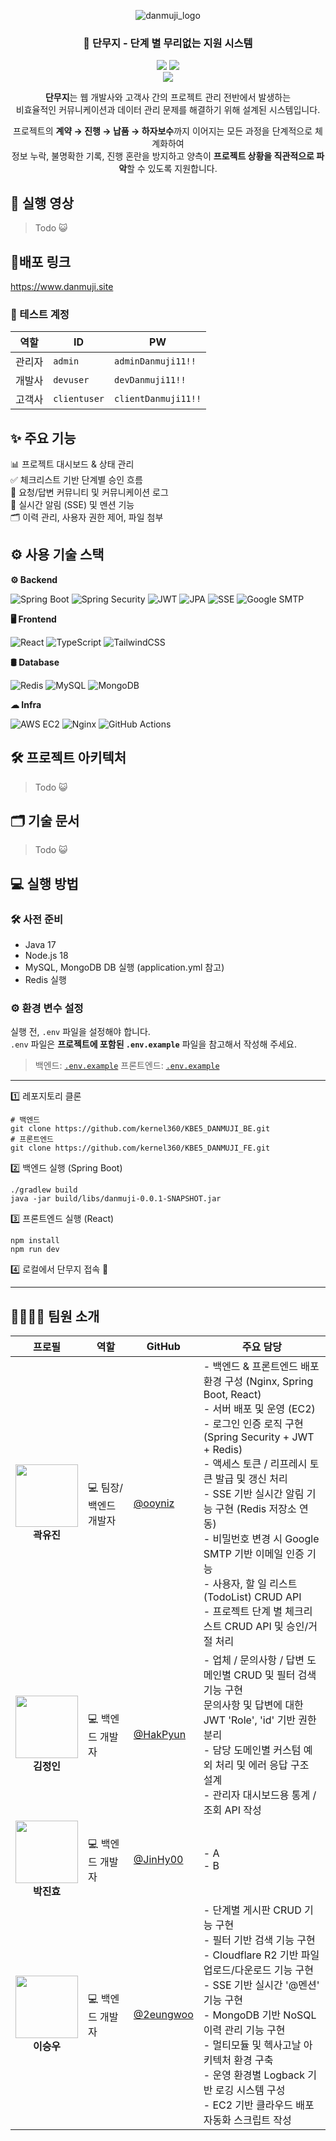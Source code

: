 <div align="center">
  
![danmuji_logo](https://github.com/user-attachments/assets/145ae7c2-fe19-42a2-8dbd-2e93c04d4371)

### 🌙 단무지 - 단계 별 무리없는 지원 시스템

[<img src="https://img.shields.io/badge/-readme.md-important?style=flat&logo=google-chrome&logoColor=white" />]()  [<img src="https://img.shields.io/badge/release-v1.0.0-yellow?style=flat&logo=google-chrome&logoColor=white" />]()
<br/> [<img src="https://img.shields.io/badge/프로젝트 기간-2025.05.14~2025.07.18-green?style=flat&logo=&logoColor=white" />]()

**단무지**는 웹 개발사와 고객사 간의 프로젝트 관리 전반에서 발생하는<br>비효율적인 커뮤니케이션과 데이터 관리 문제를 해결하기 위해 설계된 시스템입니다.

프로젝트의 **계약 → 진행 → 납품 → 하자보수**까지 이어지는 모든 과정을 단계적으로 체계화하여<br>정보 누락, 불명확한 기록, 진행 혼란을 방지하고 양측이 **프로젝트 상황을 직관적으로 파악**할 수 있도록 지원합니다.

</div>


## 🎥 실행 영상
> Todo 😺

## 📎배포 링크
https://www.danmuji.site <br>
### 🧪 테스트 계정
| 역할  | ID                   | PW           |
| --- | -------------------- | ------------ |
| 관리자 | `admin`  | `adminDanmuji11!!`  |
| 개발사 | `devuser` | `devDanmuji11!!` |
| 고객사 | `clientuser` | `clientDanmuji11!!` |

## ✨ 주요 기능
📊 프로젝트 대시보드 & 상태 관리  
✅ 체크리스트 기반 단계별 승인 흐름  
💬 요청/답변 커뮤니티 및 커뮤니케이션 로그  
🔔 실시간 알림 (SSE) 및 멘션 기능  
🗂️ 이력 관리, 사용자 권한 제어, 파일 첨부

## ⚙️ 사용 기술 스택

**⚙ Backend**
<p> 
  <img alt="Spring Boot" src="https://img.shields.io/badge/SpringBoot-6DB33F.svg?&style=for-the-badge&logo=spring-boot&logoColor=white"/>
  <img alt="Spring Security" src="https://img.shields.io/badge/Security-00758F.svg?&style=for-the-badge&logo=springsecurity&logoColor=white"/> 
  <img alt="JWT" src="https://img.shields.io/badge/JWT-000000.svg?&style=for-the-badge&logo=jsonwebtokens&logoColor=white"/> 
  <img alt="JPA" src="https://img.shields.io/badge/JPA-59666C.svg?&style=for-the-badge&logo=hibernate&logoColor=white"/>
  <img alt="SSE" src="https://img.shields.io/badge/SSE-444444.svg?&style=for-the-badge&logo=livejournal&logoColor=white"/>
  <img alt="Google SMTP" src="https://img.shields.io/badge/Gmail SMTP-EA4335.svg?&style=for-the-badge&logo=gmail&logoColor=white"/> 
</p>

**🖥 Frontend**
<p> 
  <img alt="React" src="https://img.shields.io/badge/React-61DAFB.svg?&style=for-the-badge&logo=React&logoColor=black"/> 
  <img alt="TypeScript" src="https://img.shields.io/badge/TypeScript-3178C6.svg?&style=for-the-badge&logo=TypeScript&logoColor=white"/>
  <img alt="TailwindCSS" src="https://img.shields.io/badge/TailwindCSS-06B6D4.svg?&style=for-the-badge&logo=TailwindCSS&logoColor=white"/> 
</p>

**🛢️ Database**
<p>
  <img alt="Redis" src="https://img.shields.io/badge/Redis-DC382D.svg?&style=for-the-badge&logo=Redis&logoColor=white"/> 
  <img alt="MySQL" src="https://img.shields.io/badge/MySQL-4479A1.svg?&style=for-the-badge&logo=MySQL&logoColor=white"/>
  <img alt="MongoDB" src="https://img.shields.io/badge/MongoDB-47A248.svg?&style=for-the-badge&logo=MongoDB&logoColor=white"/> 
</p>

**☁ Infra**
<p> 
  <img alt="AWS EC2" src="https://img.shields.io/badge/AWS EC2-FF9900.svg?&style=for-the-badge&logo=Amazon-AWS&logoColor=white"/>
  <img alt="Nginx" src="https://img.shields.io/badge/Nginx-009639.svg?&style=for-the-badge&logo=Nginx&logoColor=white"/> 
  <img alt="GitHub Actions" src="https://img.shields.io/badge/GitHub Actions-2088FF.svg?&style=for-the-badge&logo=GitHub-Actions&logoColor=white"/> 
</p>

## 🛠️ 프로젝트 아키텍처
> Todo 😺

## 🗂️ 기술 문서
> Todo 😺

## 💻 실행 방법

### 🛠️ 사전 준비
- Java 17
- Node.js 18 
- MySQL, MongoDB DB 실행 (application.yml 참고)
- Redis 실행

### ⚙️ 환경 변수 설정

실행 전, `.env` 파일을 설정해야 합니다.  
`.env` 파일은 **프로젝트에 포함된 `.env.example`** 파일을 참고해서 작성해 주세요.
> 백엔드: [`.env.example`](./.env.example)
> 프론트엔드: [`.env.example`](https://github.com/Kernel360/KBE5_DANMUJI_FE/blob/develop/.env.example)
---
1️⃣ 레포지토리 클론

```
# 백엔드
git clone https://github.com/kernel360/KBE5_DANMUJI_BE.git
# 프론트엔드
git clone https://github.com/kernel360/KBE5_DANMUJI_FE.git
```

2️⃣ 백엔드 실행 (Spring Boot)
```
./gradlew build
java -jar build/libs/danmuji-0.0.1-SNAPSHOT.jar
```

3️⃣ 프론트엔드 실행 (React)
```
npm install
npm run dev
```
4️⃣ 로컬에서 단무지 접속 👏

---

## 👨‍👩‍👧‍👦 팀원 소개
| 프로필 | 역할 | GitHub | 주요 담당 |
|--------|-------------|--------|------------|
| <div align="center"><img src="https://avatars.githubusercontent.com/u/102000749?v=4" width="100"/><br><strong>곽유진</strong></div> | 💻 팀장/백엔드 개발자 | [@ooyniz](https://github.com/ooyniz) | - 백엔드 & 프론트엔드 배포 환경 구성 (Nginx, Spring Boot, React)<br>- 서버 배포 및 운영 (EC2)<br>- 로그인 인증 로직 구현 (Spring Security + JWT + Redis)<br>- 액세스 토큰 / 리프레시 토큰 발급 및 갱신 처리<br>- SSE 기반 실시간 알림 기능 구현 (Redis 저장소 연동)<br>- 비밀번호 변경 시 Google SMTP 기반 이메일 인증 기능<br>- 사용자, 할 일 리스트(TodoList) CRUD API<br>- 프로젝트 단계 별 체크리스트 CRUD API 및 승인/거절 처리 |
| <div align="center"><img src="https://avatars.githubusercontent.com/u/127851510?v=4" width="100"/><br><strong>김정인</strong></div> | 💻 백엔드 개발자 | [@HakPyun](https://github.com/HakPyun) |  - 업체 / 문의사항 / 답변 도메인별 CRUD 및 필터 검색 기능 구현<br> 문의사항 및 답변에 대한 JWT 'Role', 'id' 기반 권한 분리<br> - 담당 도메인별 커스텀 예외 처리 및 에러 응답 구조 설계<br> - 관리자 대시보드용 통계 / 조회 API 작성 |
| <div align="center"><img src="https://avatars.githubusercontent.com/u/174098989?v=4" width="100"/><br><strong>박진효</strong></div> | 💻 백엔드 개발자 | [@JinHy00](https://github.com/JinHy00) | - A<br> - B<br> |
| <div align="center"><img src="https://avatars.githubusercontent.com/u/89715722?v=4" width="100"/><br><strong>이승우</strong></div> | 💻 백엔드 개발자 | [@2eungwoo](https://github.com/2eungwoo) | - 단계별 게시판 CRUD 기능 구현<br>- 필터 기반 검색 기능 구현<br>- Cloudflare R2 기반 파일 업로드/다운로드 기능 구현<br>- SSE 기반 실시간 '@멘션' 기능 구현<br>- MongoDB 기반 NoSQL 이력 관리 기능 구현<br>- 멀티모듈 및 헥사고날 아키텍처 환경 구축<br>- 운영 환경별 Logback 기반 로깅 시스템 구성<br>- EC2 기반 클라우드 배포 자동화 스크립트 작성 |



